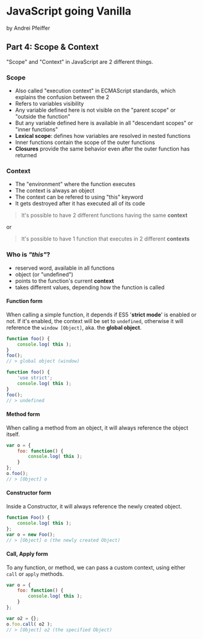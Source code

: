 # JavaScript going Vanilla

by Andrei Pfeiffer

## Part 4: Scope & Context

"Scope" and "Context" in JavaScript are 2 different things.

### Scope

* Also called "execution context" in ECMAScript standards, which explains the confusion between the 2
* Refers to variables visibility
* Any variable defined here is not visible on the "parent scope" or "outside the function"
* But any variable defined here is available in all "descendant scopes" or "inner functions"
* __Lexical scope__: defines how variables are resolved in nested functions
* Inner functions contain the scope of the outer functions
* __Closures__ provide the same behavior even after the outer function has returned

### Context

* The "environment" where the function executes
* The context is always an object
* The context can be refered to using "this" keyword
* It gets destroyed after it has executed all of its code

> It's possible to have 2 different functions having the same __context__

or

> It's possible to have 1 function that executes in 2 different __contexts__

### Who is _"this"_?

* reserved word, available in all functions
* object (or "undefined")
* points to the function's current __context__
* takes different values, depending how the function is called

#### Function form

When calling a simple function, it depends if ES5 '__strict mode__' is enabled or not. If it's enabled, the context will be set to `undefined`, otherwise it will reference the `window [Object]`, aka. the __global object__.

```javascript
function foo() {
	console.log( this );
}
foo();
// > global object (window)

function foo() {
	'use strict';
	console.log( this );
}
foo();
// > undefined
```

#### Method form

When calling a method from an object, it will always reference the object itself.

```javascript
var o = {
	foo: function() {
		console.log( this );
	}
};
o.foo();
// > [Object] o
```

#### Constructor form

Inside a Constructor, it will always reference the newly created object.

```javascript
function Foo() {
	console.log( this );
};
var o = new Foo();
// > [Object] o (the newly created Object)
```

#### Call, Apply form

To any function, or method, we can pass a custom context, using either `call` or `apply` methods.

```javascript
var o = {
	foo: function() {
		console.log( this );
	}
};

var o2 = {};
o.foo.call( o2 );
// > [Object] o2 (the specified Object)
```
